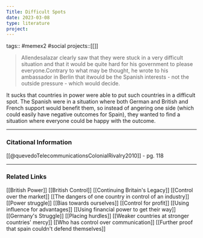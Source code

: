 ```yaml
---
Title: Difficult Spots
date: 2023-03-08
type: literature
project:
---
```

tags:: #memex2 #social 
projects::[[]]

> Allendesalazar clearly saw that they were stuck in a very difficult situation and that it would be quite hard for his government to please everyone.Contrary to what may be thought, he wrote to his ambassador in Berlin that itwould be the Spanish interests - not the outside pressure - which would decide.

It sucks that countries in power were able to put such countries in a difficult spot. The Spanish were in a situation where both German and British and French support would benefit them, so instead of angering one side (which could easily have negative outcomes for Spain), they wanted to find a situation where everyone could be happy with the outcome.

---
### Citational Information

[[@quevedoTelecommunicationsColonialRivalry2010]] - pg. 118

---

### Related Links

[[British Power]]
[[British Control]]
[[Continuing Britain's Legacy]]
[[Control over the market]]
[[The dangers of one country in control of an industry]]
[[Power struggle]]
[[Bias towards ourselves]]
[[Control for profit]]
[[Using influence for advantages]]
[[Using financial power to get their way]]
[[Germany's Struggle]]
[[Placing hurdles]]
[[Weaker countries at stronger countries' mercy]]
[[Who has control over communication]]
[[Further proof that spain couldn't defend themselves]]
